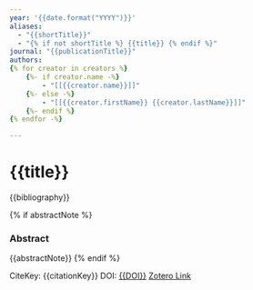 ```yaml
---
year: '{{date.format("YYYY")}}'
aliases:
  - "{{shortTitle}}"
  - "{% if not shortTitle %} {{title}} {% endif %}"
journal: "{{publicationTitle}}"
authors:
{% for creator in creators %}
	{%- if creator.name -%}
		- "[[{{creator.name}}]]"
	{%- else -%}
		- "[[{{creator.firstName}} {{creator.lastName}}]]"
	{%- endif %}
{% endfor -%}

---
```

# {{title}}
{{bibliography}}

{% if abstractNote %}
### Abstract
{{abstractNote}}
{% endif %}

CiteKey: {{citationKey}}
DOI: [{{DOI}}]({{DOI}})
[Zotero Link]({{select}})

